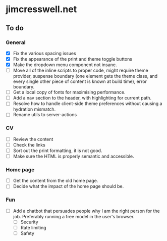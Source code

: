 # jimcresswell.net

## To do

### General

- [x] Fix the various spacing issues
- [x] Fix the appearance of the print and theme toggle buttons
- [x] Make the dropdown menu component not insane.
- [ ] Move all of the inline scripts to proper code, might require theme provider, suspense boundary (one element gets the theme class, and every single other piece of content is known at build time), error boundary.
- [ ] Get a local copy of fonts for maximising performance.
- [ ] Add a nav section to the header, with highlighting for current path.
- [ ] Resolve how to handle client-side theme preferences without causing a hydration mismatch.
- [ ] Rename utils to server-actions

### CV

- [ ] Review the content
- [ ] Check the links
- [ ] Sort out the print formatting, it is not good.
- [ ] Make sure the HTML is properly semantic and accessible.

### Home page

- [ ] Get the content from the old home page.
- [ ] Decide what the impact of the home page should be.

### Fun

- [ ] Add a chatbot that persuades people why I am the right person for the job. Preferably running a free model in the user's browser.
  - [ ] Security
  - [ ] Rate limiting
  - [ ] Safety
